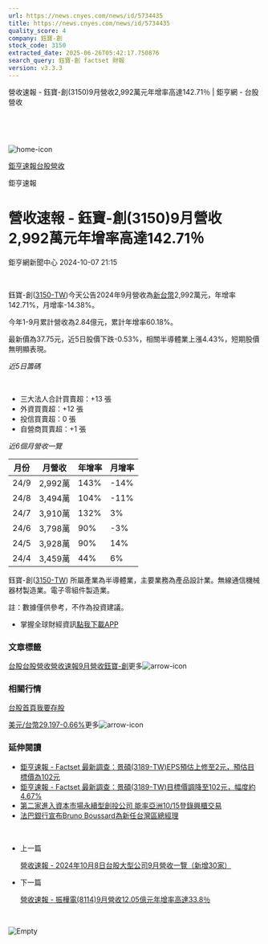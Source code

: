 ```yaml
---
url: https://news.cnyes.com/news/id/5734435
title: https://news.cnyes.com/news/id/5734435
quality_score: 4
company: 鈺寶-創
stock_code: 3150
extracted_date: 2025-06-26T05:42:17.750876
search_query: 鈺寶-創 factset 財報
version: v3.3.3
---
```


營收速報 - 鈺寶-創(3150)9月營收2,992萬元年增率高達142.71％ | 鉅亨網 - 台股營收

‌

‌

![home-icon](/assets/icons/breadCrumb/symbol-icon-home.svg)

[鉅亨速報](/news/cat/anue_live)[台股營收](/news/cat/tw_revenue)

鉅亨速報

# 營收速報 - 鈺寶-創(3150)9月營收2,992萬元年增率高達142.71％

鉅亨網新聞中心 2024-10-07 21:15

‌

鈺寶-創([3150-TW](https://www.cnyes.com/twstock/3150))今天公告2024年9月營收為[新台幣](https://invest.cnyes.com/forex/detail/usdtwd)2,992萬元，年增率142.71%，月增率-14.38%。

今年1-9月累計營收為2.84億元，累計年增率60.18%。

最新價為37.75元，近5日股價下跌-0.53%，相關半導體業上漲4.43%，短期股價無明顯表現。

*近5日籌碼*

‌

* 三大法人合計買賣超：+13 張
* 外資買賣超：+12 張
* 投信買賣超：0 張
* 自營商買賣超：+1 張

*近6個月營收一覽*

| 月份 | 月營收 | 年增率 | 月增率 |
| --- | --- | --- | --- |
| 24/9 | 2,992萬 | 143% | -14% |
| 24/8 | 3,494萬 | 104% | -11% |
| 24/7 | 3,910萬 | 132% | 3% |
| 24/6 | 3,798萬 | 90% | -3% |
| 24/5 | 3,928萬 | 90% | 14% |
| 24/4 | 3,459萬 | 44% | 6% |

鈺寶-創([3150-TW](https://www.cnyes.com/twstock/3150)) 所屬產業為半導體業，主要業務為產品設計業。無線通信機械器材製造業。電子零組件製造業。

註：數據僅供參考，不作為投資建議。

* 掌握全球財經資訊[點我下載APP](http://www.cnyes.com/app/?utm_source=mweb&utm_medium=HamMenuBanner&utm_campaign=fixed&utm_content=entr)

### 文章標籤

[台股](https://news.cnyes.com/tag/台股 "台股")[台股營收](https://news.cnyes.com/tag/台股營收 "台股營收")[營收速報](https://news.cnyes.com/tag/營收速報 "營收速報")[9月營收](https://news.cnyes.com/tag/9月營收 "9月營收")[鈺寶-創](https://news.cnyes.com/tag/鈺寶-創 "鈺寶-創")更多![arrow-icon](/assets/icons/arrows/arrow-down.svg)

### 相關行情

[台股首頁](https://www.cnyes.com/twstock)[我要存股](https://supr.link/8OHaU)

[美元/台幣29.197-0.66%](https://invest.cnyes.com/forex/detail/USDTWD)更多![arrow-icon](/assets/icons/arrows/arrow-down.svg)

### 延伸閱讀

* [鉅亨速報 - Factset 最新調查：景碩(3189-TW)EPS預估上修至2元，預估目標價為102元](/news/id/5734409)
* [鉅亨速報 - Factset 最新調查：景碩(3189-TW)目標價調降至102元，幅度約4.67%](/news/id/5734408)
* [第二家進入資本市場永續型創投公司 能率亞洲10/15登錄興櫃交易](/news/id/5734396)
* [法巴銀行宣布Bruno Boussard為新任台灣區總經理](/news/id/5734387)

‌

* 上一篇

  [營收速報 - 2024年10月8日台股大型公司9月營收一覽（新增30家）](/news/id/5734545)
* 下一篇

  [營收速報 - 振樺電(8114)9月營收12.05億元年增率高達33.8％](/news/id/5734301)

‌

![Empty](/assets/icons/skeleton/empty-image.svg)

‌